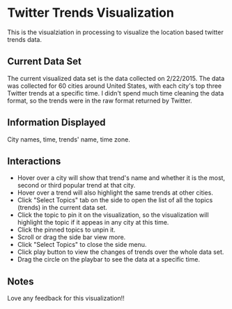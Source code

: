 # Twitter Trends Visualization
This is the visualziation in processing to visualize the location based twitter trends data. 

## Current Data Set
The current visualized data set is the data collected on 2/22/2015. The data was collected for 60 cities around United States, with each city's top three Twitter trends at a specific time. I didn't spend much time cleaning the data format, so the trends were in the raw format returned by Twitter.

## Information Displayed
City names, time, trends' name, time zone. 

## Interactions
* Hover over a city will show that trend's name and whether it is the most, second or third popular trend at that city. 
* Hover over a trend will also highlight the same trends at other cities. 
* Click "Select Topics" tab on the side to open the list of all the topics (trends) in the current data set.
* Click the topic to pin it on the visualization, so the visualization will highlight the topic if it appeas in any city at this time. 
* Click the pinned topics to unpin it. 
* Scroll or drag the side bar view more. 
* Click "Select Topics" to close the side menu. 
* Click play button to view the changes of trends over the whole data set. 
* Drag the circle on the playbar to see the data at a specific time. 

## Notes
Love any feedback for this visualization!!
